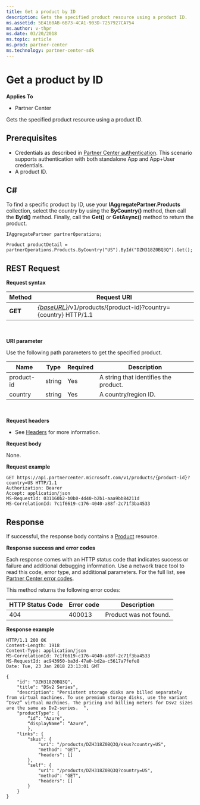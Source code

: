 ```yaml
---
title: Get a product by ID
description: Gets the specified product resource using a product ID.
ms.assetid: 5E4160AB-6B73-4CA1-903D-7257927CA754
ms.author: v-thpr
ms.date: 03/20/2018
ms.topic: article
ms.prod: partner-center
ms.technology: partner-center-sdk
---
```


# Get a product by ID


**Applies To**

-   Partner Center

Gets the specified product resource using a product ID.

## <span id="Prerequisites"></span><span id="prerequisites"></span><span id="PREREQUISITES"></span>Prerequisites


-   Credentials as described in [Partner Center authentication](partner-center-authentication.md). This scenario supports authentication with both standalone App and App+User credentials.
-   A product ID.

## <span id="C_"></span><span id="c_"></span>C#


To find a specific product by ID, use your **IAggregatePartner.Products** collection, select the country by using the **ByCountry()** method, then call the **ById()** method. Finally, call the **Get()** or **GetAsync()** method to return the product. 

```CSharp
IAggregatePartner partnerOperations;

Product productDetail = partnerOperations.Products.ByCountry("US").ById("DZH318Z0BQ3Q").Get();
```

## <span id="REST_Request"></span><span id="rest_request"></span><span id="REST_REQUEST"></span>REST Request


**Request syntax**

| Method  | Request URI                                                                                   |
|---------|-----------------------------------------------------------------------------------------------|
| **GET** | [*{baseURL}*](partner-center-rest-urls.md)/v1/products/{product-id}?country={country} HTTP/1.1  |

 

**URI parameter**

Use the following path parameters to get the specified product.

| Name                   | Type     | Required | Description                                                     |
|------------------------|----------|----------|-----------------------------------------------------------------|
| product-id             | string   | Yes      | A string that identifies the product.                           |
| country                | string   | Yes      | A country/region ID.                                            |

 

**Request headers**

-   See [Headers](headers.md) for more information.

**Request body**

None.

**Request example**

```
GET https://api.partnercenter.microsoft.com/v1/products/{product-id}?country=US HTTP/1.1
Authorization: Bearer 
Accept: application/json
MS-RequestId: 031160b2-b0b0-4d40-b2b1-aaa9bb84211d
MS-CorrelationId: 7c1f6619-c176-4040-a88f-2c71f3ba4533
```

## <span id="Response"></span><span id="response"></span><span id="RESPONSE"></span>Response


If successful, the response body contains a [Product](products.md#product) resource.

**Response success and error codes**

Each response comes with an HTTP status code that indicates success or failure and additional debugging information. Use a network trace tool to read this code, error type, and additional parameters. For the full list, see [Partner Center error codes](error-codes.md).

This method returns the following error codes:

| HTTP Status Code     | Error code   | Description                                                                |
|----------------------|--------------|----------------------------------------------------------------------------|
| 404                  | 400013       | Product was not found.                                                     |


**Response example**

```
HTTP/1.1 200 OK
Content-Length: 1918
Content-Type: application/json
MS-CorrelationId: 7c1f6619-c176-4040-a88f-2c71f3ba4533
MS-RequestId: ac943950-ba3d-47a0-bd2a-c5617a7fefe8
Date: Tue, 23 Jan 2018 23:13:01 GMT

{
    "id": "DZH318Z0BQ3Q",
    "title": "DSv2 Series",
    "description": "Persistent storage disks are billed separately from virtual machines. To use premium storage disks, use the variant “Dsv2” virtual machines. The pricing and billing meters for Dsv2 sizes are the same as Dv2-series.  ",
    "productType": {
        “id”: "Azure",
        “displayName”: “Azure”,
        }, 
    "links": {
        "skus": {
            "uri": "/products/DZH318Z0BQ3Q/skus?country=US",
            "method": "GET",
            "headers": []
        },
        "self": {
            "uri": "/products/DZH318Z0BQ3Q?country=US",
            "method": "GET",
            "headers": []
        }
    }
}
```

 

 




